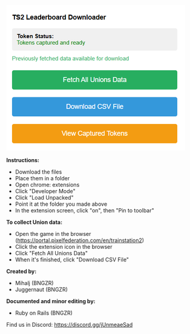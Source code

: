 ![Interface](image-1.png)

**Instructions:**
- Download the files
- Place them in a folder
- Open chrome: extensions
- Click "Developer Mode"
- Click "Load Unpacked"
- Point it at the folder you made above
- In the extension screen, click "on", then "Pin to toolbar"

**To collect Union data:**
- Open the game in the browser (https://portal.pixelfederation.com/en/trainstation2)
- Click the extension icon in the browser
- Click "Fetch All Unions Data"
- When it's finished, click "Download CSV File"

**Created by:**
- Mihalj (BNGZR)
- Juggernaut (BNGZR)

**Documented and minor editing by:** 
- Ruby on Rails (BNGZR)

Find us in Discord: 
https://discord.gg/jUnmeaeSad
